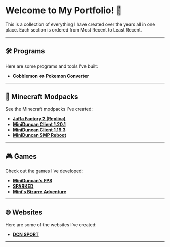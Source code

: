 # Welcome to My Portfolio! 👋
This is a collection of everything I have created over the years all in one place. Each section is ordered from Most Recent to Least Recent.

---
## 🛠️ **Programs**
Here are some programs and tools I've built:

- **Cobblemon <=> Pokemon Converter**

---

## 🧱 **Minecraft Modpacks**
See the Minecraft modpacks I've created:

- **[Jaffa Factory 2 (Replica)](https://www.curseforge.com/minecraft/modpacks/jaffa-factory-2-replica)**
- **[MiniDuncan Client 1.20.1](https://modrinth.com/modpack/miniduncan-client)**
- **[MiniDuncan Client 1.19.3](https://www.curseforge.com/minecraft/modpacks/miniduncan-client)**
- **[MiniDuncan SMP Reboot](https://www.curseforge.com/minecraft/modpacks/miniduncan-smp-reboot)**

---

## 🎮 **Games**
Check out the games I've developed:

- **[MiniDuncan's FPS](https://miniduncan.itch.io/miniduncans-fps)**
- **[SPARKED](https://miniduncan.itch.io/sparked)**
- **[Mini's Bizarre Adventure](https://miniduncan.itch.io/minis-bizarre-adventure)**

---

## 🌐 **Websites**
Here are some of the websites I've created:

- **[DCN SPORT](https://duncansu.miniduncan.net)**

---

